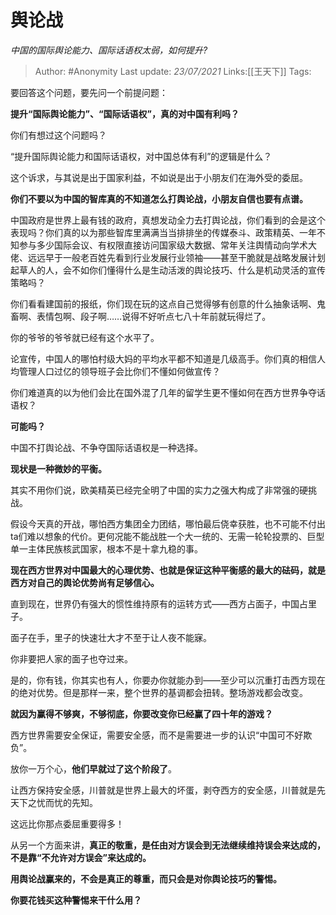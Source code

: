 # 舆论战
*中国的国际舆论能力、国际话语权太弱，如何提升?*

> Author: #Anonymity
> Last update: *23/07/2021*
> Links:[[王天下]]
> Tags:

要回答这个问题，要先问一个前提问题：

**提升“国际舆论能力”、“国际话语权”，真的对中国有利吗？**

你们有想过这个问题吗？

“提升国际舆论能力和国际话语权，对中国总体有利”的逻辑是什么？

这个诉求，与其说是出于国家利益，不如说是出于小朋友们在海外受的委屈。

**你们不要以为中国的智库真的不知道怎么打舆论战，小朋友自信也要有点谱。**

中国政府是世界上最有钱的政府，真想发动全力去打舆论战，你们看到的会是这个表现吗？你们真的以为那些智库里满满当当排排坐的传媒泰斗、政策精英、一年不知参与多少国际会议、有权限直接访问国家级大数据、常年关注舆情动向学术大佬、远远早于一般老百姓先看到行业发展行业领袖——甚至干脆就是战略发展计划起草人的人，会不如你们懂得什么是生动活泼的舆论技巧、什么是机动灵活的宣传策略吗？

你们看看建国前的报纸，你们现在玩的这点自己觉得够有创意的什么抽象话啊、鬼畜啊、表情包啊、段子啊……说得不好听点七八十年前就玩得烂了。

你的爷爷的爷爷就已经有这个水平了。

论宣传，中国人的哪怕村级大妈的平均水平都不知道是几级高手。你们真的相信人均管理人口过亿的领导班子会比你们不懂如何做宣传？

你们难道真的以为他们会比在国外混了几年的留学生更不懂如何在西方世界争夺话语权？

**可能吗？**

中国不打舆论战、不争夺国际话语权是一种选择。

**现状是一种微妙的平衡。**

其实不用你们说，欧美精英已经完全明了中国的实力之强大构成了非常强的硬挑战。

假设今天真的开战，哪怕西方集团全力团结，哪怕最后侥幸获胜，也不可能不付出ta们难以想象的代价。更何况能不能战胜一个大一统的、无需一轮轮投票的、巨型单一主体民族核武国家，根本不是十拿九稳的事。

**现在西方世界对中国最大的心理优势、也就是保证这种平衡感的最大的砝码，就是西方对自己的舆论优势尚有足够信心。**

直到现在，世界仍有强大的惯性维持原有的运转方式——西方占面子，中国占里子。

面子在手，里子的快速壮大才不至于让人夜不能寐。

你非要把人家的面子也夺过来。

是的，你有钱，你其实也有人，你要办你就能办到——至少可以沉重打击西方现在的绝对优势。但是那样一来，整个世界的基调都会扭转。整场游戏都会改变。

**就因为赢得不够爽，不够彻底，你要改变你已经赢了四十年的游戏？**

西方世界需要安全保证，需要安全感，而不是需要进一步的认识“中国可不好欺负”。

放你一万个心，**他们早就过了这个阶段了**。

让西方保持安全感，川普就是世界上最大的坏蛋，剥夺西方的安全感，川普就是先天下之忧而忧的先知。

这远比你那点委屈重要得多！

从另一个方面来讲，**真正的敬重，是任由对方误会到无法继续维持误会来达成的，不是靠“不允许对方误会”来达成的。**

**用舆论战赢来的，不会是真正的尊重，而只会是对你舆论技巧的警惕。**

**你要花钱买这种警惕来干什么用？**


